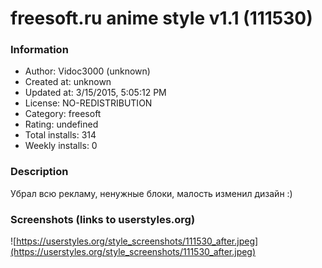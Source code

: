 # freesoft.ru anime style v1.1 (111530)

### Information
- Author: Vidoc3000 (unknown)
- Created at: unknown
- Updated at: 3/15/2015, 5:05:12 PM
- License: NO-REDISTRIBUTION
- Category: freesoft
- Rating: undefined
- Total installs: 314
- Weekly installs: 0


### Description
Убрал всю рекламу, ненужные блоки, малость изменил дизайн :)


### Screenshots (links to userstyles.org)
![https://userstyles.org/style_screenshots/111530_after.jpeg](https://userstyles.org/style_screenshots/111530_after.jpeg)


